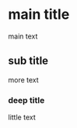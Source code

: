 # main title

main text

<!-- some comments -->

## sub title

more text

<!-- things to say -->

### deep title

little text

<!-- things to mention -->
<!-- more things to say -->
